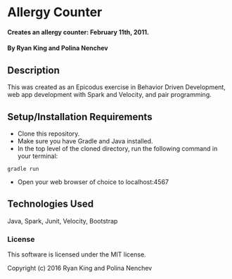 # Allergy Counter     

#### Creates an allergy counter: February 11th, 2011.

#### By Ryan King and Polina Nenchev

## Description

This was created as an Epicodus exercise in Behavior Driven Development, web app development with Spark and Velocity, and pair programming.

## Setup/Installation Requirements

* Clone this repository.
* Make sure you have Gradle and Java installed.
* In the top level of the cloned directory, run the following command in your terminal:

`gradle run`

* Open your web browser of choice to localhost:4567

## Technologies Used

Java, Spark, Junit, Velocity, Bootstrap

### License

This software is licensed under the MIT license.

Copyright (c) 2016 Ryan King and Polina Nenchev 
